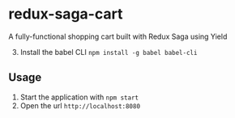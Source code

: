 # redux-saga-cart
A fully-functional shopping cart built with Redux Saga using Yield

3. Install the babel CLI
`npm install -g babel babel-cli`

## Usage
1. Start the application with `npm start`
2. Open the url `http://localhost:8080`
